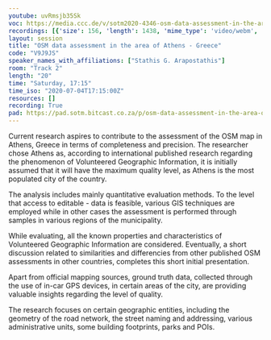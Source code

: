 ```yaml
---
youtube: uvRmsjb35Sk
voc: https://media.ccc.de/v/sotm2020-4346-osm-data-assessment-in-the-area-of-athens-greece
recordings: [{'size': 156, 'length': 1438, 'mime_type': 'video/webm', 'language': 'eng', 'filename': 'sotm2020-4346-eng-OSM_data_assessment_in_the_area_of_Athens_-_Greece_webm-hd.webm', 'state': 'new', 'folder': 'webm-hd', 'high_quality': True, 'width': 1920, 'height': 1080, 'updated_at': '2020-07-15T00:51:20.138+02:00', 'recording_url': 'https://cdn.media.ccc.de/events/sotm/2020/webm-hd/sotm2020-4346-eng-OSM_data_assessment_in_the_area_of_Athens_-_Greece_webm-hd.webm', 'url': 'https://media.ccc.de/public/recordings/47465', 'event_url': 'https://media.ccc.de/public/events/0a735074-0769-5bc9-a3bd-844cdcc32cbc', 'conference_url': 'https://media.ccc.de/public/conferences/sotm2020'}, {'size': 65, 'length': 1438, 'mime_type': 'video/webm', 'language': 'eng', 'filename': 'sotm2020-4346-eng-OSM_data_assessment_in_the_area_of_Athens_-_Greece_webm-sd.webm', 'state': 'new', 'folder': 'webm-sd', 'high_quality': False, 'width': 720, 'height': 576, 'updated_at': '2020-07-15T00:30:14.017+02:00', 'recording_url': 'https://cdn.media.ccc.de/events/sotm/2020/webm-sd/sotm2020-4346-eng-OSM_data_assessment_in_the_area_of_Athens_-_Greece_webm-sd.webm', 'url': 'https://media.ccc.de/public/recordings/47462', 'event_url': 'https://media.ccc.de/public/events/0a735074-0769-5bc9-a3bd-844cdcc32cbc', 'conference_url': 'https://media.ccc.de/public/conferences/sotm2020'}, {'size': 40, 'length': 1438, 'mime_type': 'video/mp4', 'language': 'eng', 'filename': 'sotm2020-4346-eng-OSM_data_assessment_in_the_area_of_Athens_-_Greece_sd.mp4', 'state': 'new', 'folder': 'h264-sd', 'high_quality': False, 'width': 720, 'height': 576, 'updated_at': '2020-07-15T00:26:22.136+02:00', 'recording_url': 'https://cdn.media.ccc.de/events/sotm/2020/h264-sd/sotm2020-4346-eng-OSM_data_assessment_in_the_area_of_Athens_-_Greece_sd.mp4', 'url': 'https://media.ccc.de/public/recordings/47461', 'event_url': 'https://media.ccc.de/public/events/0a735074-0769-5bc9-a3bd-844cdcc32cbc', 'conference_url': 'https://media.ccc.de/public/conferences/sotm2020'}, {'size': 21, 'length': 1438, 'mime_type': 'audio/mpeg', 'language': 'eng', 'filename': 'sotm2020-4346-eng-OSM_data_assessment_in_the_area_of_Athens_-_Greece_mp3.mp3', 'state': 'new', 'folder': 'mp3', 'high_quality': False, 'width': 0, 'height': 0, 'updated_at': '2020-07-15T00:25:20.431+02:00', 'recording_url': 'https://cdn.media.ccc.de/events/sotm/2020/mp3/sotm2020-4346-eng-OSM_data_assessment_in_the_area_of_Athens_-_Greece_mp3.mp3', 'url': 'https://media.ccc.de/public/recordings/47460', 'event_url': 'https://media.ccc.de/public/events/0a735074-0769-5bc9-a3bd-844cdcc32cbc', 'conference_url': 'https://media.ccc.de/public/conferences/sotm2020'}, {'size': 90, 'length': 1438, 'mime_type': 'video/mp4', 'language': 'eng', 'filename': 'sotm2020-4346-eng-OSM_data_assessment_in_the_area_of_Athens_-_Greece_hd.mp4', 'state': 'new', 'folder': 'h264-hd', 'high_quality': True, 'width': 1920, 'height': 1080, 'updated_at': '2020-07-14T23:56:22.533+02:00', 'recording_url': 'https://cdn.media.ccc.de/events/sotm/2020/h264-hd/sotm2020-4346-eng-OSM_data_assessment_in_the_area_of_Athens_-_Greece_hd.mp4', 'url': 'https://media.ccc.de/public/recordings/47451', 'event_url': 'https://media.ccc.de/public/events/0a735074-0769-5bc9-a3bd-844cdcc32cbc', 'conference_url': 'https://media.ccc.de/public/conferences/sotm2020'}]
layout: session
title: "OSM data assessment in the area of Athens - Greece"
code: "V9J9JS"
speaker_names_with_affiliations: ["Stathis G. Arapostathis"]
room: "Track 2"
length: "20"
time: "Saturday, 17:15"
time_iso: "2020-07-04T17:15:00Z"
resources: []
recording: True
pad: https://pad.sotm.bitcast.co.za/p/osm-data-assessment-in-the-area-of-athens--greece
---
```

Current research aspires to contribute to the assessment of the OSM map in Athens, Greece in terms of completeness and precision. The researcher chose Athens as, according to international published research regarding the phenomenon of Volunteered Geographic Information, it is initially assumed that it will have the maximum quality level, as Athens is the most populated city of the country.

The analysis includes mainly quantitative evaluation methods. To the level that access to editable - data is feasible, various GIS techniques are employed while in other cases the assessment is performed through samples in various regions of the municipality.

While evaluating, all the known properties and characteristics of Volunteered Geographic Information are considered. Eventually, a short discussion related to similarities and differencies from other published OSM assessments in other countries, completes this short initial presentation.

Apart from official mapping sources, ground truth data, collected through the use of in-car GPS devices, in certain areas of the city, are providing valuable insights regarding the level of quality.

The research focuses on certain geographic entities, including the geometry of the road network, the  street naming and addressing, various administrative units, some building footprints, parks and POIs.
